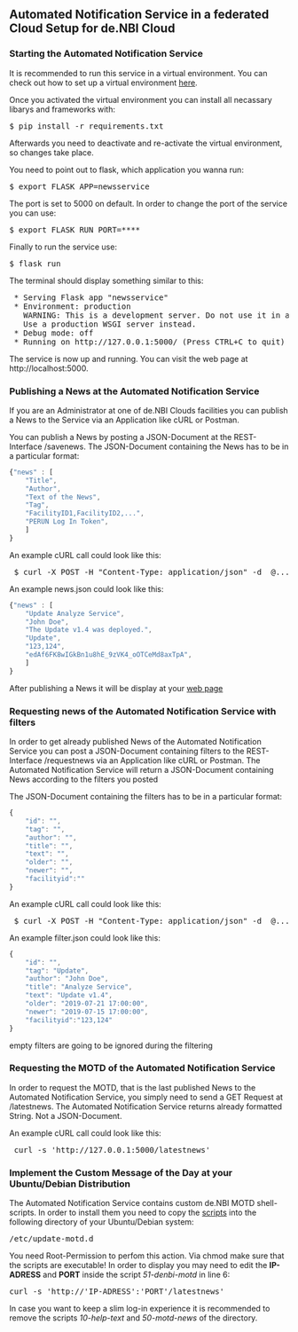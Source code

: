 ## Automated Notification Service in a federated Cloud Setup for de.NBI Cloud

### Starting the Automated Notification Service
It is recommended to run this service in a virtual environment. You can check out how to set up a virtual environment [here](https://docs.python.org/3/library/venv.html).

Once you activated the virtual environment you can install all necassary libarys and frameworks with:

<pre>$ pip install -r requirements.txt</pre>

Afterwards you need to deactivate and re-activate the virtual environment, so changes take place.

You need to point out to flask, which application you wanna run:

<pre>$ export FLASK_APP=newsservice</pre>

The port is set to 5000 on default.
In order to change the port of the service you can use:

<pre>$ export FLASK_RUN_PORT=****</pre>

Finally to run the service use:

<pre>$ flask run</pre>

The terminal should display something similar to this:
<pre>
 * Serving Flask app "newsservice"
 * Environment: production
   WARNING: This is a development server. Do not use it in a production deployment.
   Use a production WSGI server instead.
 * Debug mode: off
 * Running on http://127.0.0.1:5000/ (Press CTRL+C to quit)
</pre>

The service is now up and running. You can visit the web page at http://localhost:5000.

### Publishing a News at the Automated Notification Service

If you are an Administrator at one of de.NBI Clouds facilities you can publish a News to the Service via an Application like cURL or Postman.

You can publish a News by posting a JSON-Document at the REST-Interface /savenews. 
The JSON-Document containing the News has to be in a particular format:

```javascript
{"news" : [
	"Title",
	"Author",
	"Text of the News",
	"Tag",
	"FacilityID1,FacilityID2,...",
	"PERUN Log In Token",
	]
}
```

An example cURL call could look like this:
<pre> $ curl -X POST -H "Content-Type: application/json" -d  @.../news.json http://localhost:5000/savenews </pre>

An example news.json could look like this:

```javascript
{"news" : [
	"Update Analyze Service",
	"John Doe",
	"The Update v1.4 was deployed.",
	"Update",
	"123,124",
	"edAf6FK8wIGkBn1u8hE_9zVK4_oOTCeMd8axTpA",
	]
}
```

After publishing a News it will be display at your [web page](http://localhost:5000/savenews)

### Requesting news of the Automated Notification Service with filters

In order to get already published News of the Automated Notification Service you can post a JSON-Document containing filters to the REST-Interface /requestnews via an Application like cURL or Postman.
The Automated Notification Service will return a JSON-Document containing News according to the filters you posted

The JSON-Document containing the filters has to be in a particular format:

```javascript
{
    "id": "",
    "tag": "",
    "author": "",
    "title": "",
    "text": "",
    "older": "",
    "newer": "",
    "facilityid":""
}
```


An example cURL call could look like this:
<pre> $ curl -X POST -H "Content-Type: application/json" -d  @.../filter.json http://localhost:5000/requestnews </pre>

An example filter.json could look like this:

```javascript
{
    "id": "",
    "tag": "Update",
    "author": "John Doe",
    "title": "Analyze Service",
    "text": "Update v1.4",
    "older": "2019-07-21 17:00:00",
    "newer": "2019-07-15 17:00:00",
    "facilityid":"123,124"
}
```
empty filters are going to be ignored during the filtering

### Requesting the MOTD of the Automated Notification Service

In order to request the MOTD, that is the last published News to the Automated Notification Service, you simply need to send a GET Request at /latestnews.
The Automated Notification Service returns already formatted String. Not a JSON-Document.

An example cURL call could look like this:
<pre> curl -s 'http://127.0.0.1:5000/latestnews' </pre>


### Implement the Custom Message of the Day at your Ubuntu/Debian Distribution

The Automated Notification Service contains custom de.NBI MOTD shell-scripts. In order to install them you need to copy the [scripts](https://github.com/prichter327/newsservice/tree/master/motdscripts) into the following directory of your Ubuntu/Debian system:
<pre>/etc/update-motd.d</pre>
You need Root-Permission to perfom this action. Via chmod make sure that the scripts are executable!
In order to display you may need to edit the **IP-ADRESS** and **PORT** inside the script *51-denbi-motd* in line 6:
<pre>curl -s 'http://'IP-ADRESS':'PORT'/latestnews'</pre>
In case you want to keep a slim log-in experience it is recommended to remove the scripts *10-help-text* and *50-motd-news* of the directory.

